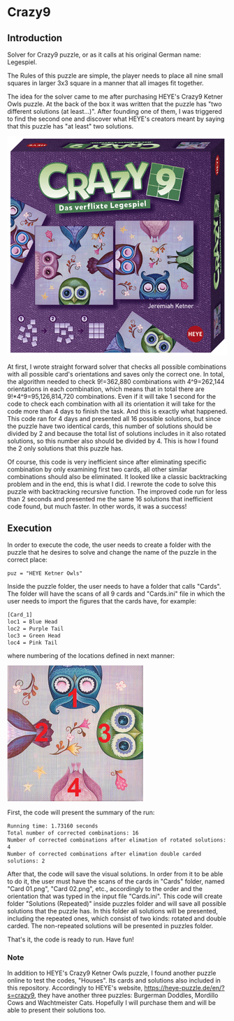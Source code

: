 # Crazy9

## Introduction
Solver for Crazy9 puzzle, or as it calls at his original German name: Legespiel.

The Rules of this puzzle are simple, the player needs to place all nine small squares in larger 3x3 square in a manner that all images fit together.

The idea for the solver came to me after purchasing HEYE's Crazy9 Ketner Owls puzzle. At the back of the box it was written that the puzzle has "two different solutions (at least...)". After founding one of them, I was triggered to find the second one and discover what HEYE's creators meant by saying that this puzzle has "at least" two solutions.

<p align="center">
  <img src="./HEYE Ketner Owls/Ketner Owls.jpg" alt=".." title="Crazy9 Ketner Owls puzzle." />
</p>

At first, I wrote straight forward solver that checks all possible combinations with all possible card's orientations and saves only the correct one. In total, the algorithm needed to check 9!=362,880 combinations with 4^9=262,144 orientations in each combination, which means that in total there are 9!*4^9=95,126,814,720 combinations. Even if it will take 1 second for the code to check each combination with all its orientation it will take for the code more than 4 days to finish the task. And this is exactly what happened. This code ran for 4 days and presented all 16 possible solutions, but since the puzzle have two identical cards, this number of solutions should be divided by 2 and because the total list of solutions includes in it also rotated solutions, so this number also should be divided by 4. This is how I found the 2 only solutions that this puzzle has.

Of course, this code is very inefficient since after eliminating specific combination by only examining first two cards, all other similar combinations should also be eliminated. It looked like a classic backtracking problem and in the end, this is what I did. I rewrote the code to solve this puzzle with backtracking recursive function. The improved code run for less than 2 seconds and presented me the same 16 solutions that inefficient code found, but much faster. In other words, it was a success!

## Execution
In order to execute the code, the user needs to create a folder with the puzzle that he desires to solve and change the name of the puzzle in the correct place:
```[bash]
puz = "HEYE Ketner Owls"
```

Inside the puzzle folder, the user needs to have a folder that calls "Cards". The folder will have the scans of all 9 cards and "Cards.ini" file in which the user needs to import the figures that the cards have, for example:
```[bash]
[Card_1]
loc1 = Blue Head
loc2 = Purple Tail
loc3 = Green Head
loc4 = Pink Tail
```
where numbering of the locations defined in next manner:
<p>
  <img src="./Locations.png" alt=".." title="Locations." />
</p>

First, the code will present the summary of the run:
```[bash]
Running time: 1.73160 seconds
Total number of corrected combinations: 16
Number of corrected combinations after elimation of rotated solutions: 4
Number of corrected combinations after elimation double carded solutions: 2
```

After that, the code will save the visual solutions. In order from it to be able to do it, the user must have the scans of the cards in "Cards" folder, named "Card 01.png", "Card 02.png", etc., accordingly to the order and the orientation that was typed in the input file "Cards.ini". This code will create folder "Solutions (Repeated)" inside puzzles folder and will save all possible solutions that the puzzle has. In this folder all solutions will be presented, including the repeated ones, which consist of two kinds: rotated and double carded. The non-repeated solutions will be presented in puzzles folder.

That's it, the code is ready to run. Have fun!

### Note
In addition to HEYE's Crazy9 Ketner Owls puzzle, I found another puzzle online to test the codes, "Houses". Its cards and solutions also included in this repository. Accordingly to HEYE's website, https://heye-puzzle.de/en/?s=crazy9, they have another three puzzles: Burgerman Doddles, Mordillo Cows and Wachtmeister Cats. Hopefully I will purchase them and will be able to present their solutions too.
